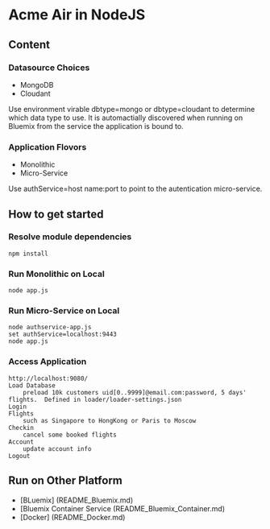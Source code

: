 # Acme Air in NodeJS 

## Content

### Datasource Choices

* MongoDB 
* Cloudant

Use environment virable dbtype=mongo or dbtype=cloudant to determine which data type to use. 
It is automactially discovered when running on Bluemix from the service the application is bound to.

### Application Flovors

* Monolithic 
* Micro-Service

Use authService=host name:port to point to the autentication micro-service.


## How to get started

### Resolve module dependencies

	npm install

### Run Monolithic on Local

	node app.js
		
### Run Micro-Service on Local

	node authservice-app.js
	set authService=localhost:9443
	node app.js
	
### Access Application 

	http://localhost:9080/
	Load Database 
		preload 10k customers uid[0..9999]@email.com:password, 5 days' flights.  Defined in loader/loader-settings.json
	Login
	Flights
		such as Singapore to HongKong or Paris to Moscow 
	Checkin
		cancel some booked flights
	Account
		update account info
	Logout	
	
## Run on Other Platform

* [BLuemix] (README_Bluemix.md)
* [Bluemix Container Service (README_Bluemix_Container.md)
* [Docker] (README_Docker.md)
